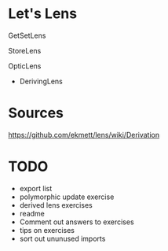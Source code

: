 # Let's Lens

GetSetLens

StoreLens

OpticLens

- DerivingLens

# Sources

https://github.com/ekmett/lens/wiki/Derivation

# TODO

* export list
* polymorphic update exercise
* derived lens exercises
* readme
* Comment out answers to exercises
* tips on exercises
* sort out ununused imports

